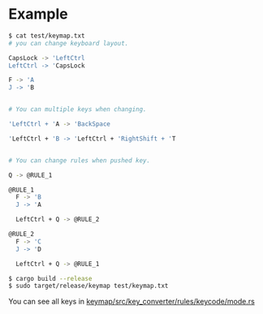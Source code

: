# Example
```bash
$ cat test/keymap.txt 
# you can change keyboard layout.

CapsLock -> 'LeftCtrl
LeftCtrl -> 'CapsLock

F -> 'A
J -> 'B


# You can multiple keys when changing.

'LeftCtrl + 'A -> 'BackSpace

'LeftCtrl + 'B -> 'LeftCtrl + 'RightShift + 'T


# You can change rules when pushed key.

Q -> @RULE_1

@RULE_1
  F -> 'B
  J -> 'A

  LeftCtrl + Q -> @RULE_2

@RULE_2
  F -> 'C
  J -> 'D

  LeftCtrl + Q -> @RULE_1

$ cargo build --release
$ sudo target/release/keymap test/keymap.txt
```
You can see all keys in [keymap/src/key_converter/rules/keycode/mode.rs](https://github.com/jibuntu/keymap/blob/master/src/key_converter/rules/keycode/mod.rs)
